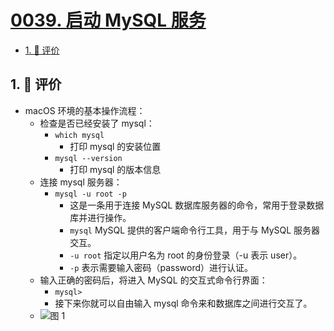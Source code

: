 # [0039. 启动 MySQL 服务](https://github.com/tnotesjs/TNotes.sql/tree/main/notes/0039.%20%E5%90%AF%E5%8A%A8%20MySQL%20%E6%9C%8D%E5%8A%A1)

<!-- region:toc -->

- [1. 🫧 评价](#1--评价)

<!-- endregion:toc -->

## 1. 🫧 评价

- macOS 环境的基本操作流程：
  - 检查是否已经安装了 mysql：
    - `which mysql`
      - 打印 mysql 的安装位置
    - `mysql --version`
      - 打印 mysql 的版本信息
  - 连接 mysql 服务器：
    - `mysql -u root -p`
      - 这是一条用于连接 MySQL 数据库服务器的命令，常用于登录数据库并进行操作。
      - `mysql` MySQL 提供的客户端命令行工具，用于与 MySQL 服务器交互。
      - `-u root` 指定以用户名为 root 的身份登录（-u 表示 user）。
      - `-p` 表示需要输入密码（password）进行认证。
  - 输入正确的密码后，将进入 MySQL 的交互式命令行界面：
    - `mysql>`
    - 接下来你就可以自由输入 mysql 命令来和数据库之间进行交互了。
  - ![图 1](https://cdn.jsdelivr.net/gh/tnotesjs/imgs@main/2025-05-21-20-25-58.png)
